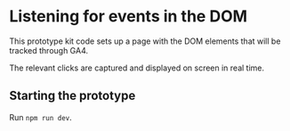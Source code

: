 # Listening for events in the DOM

This prototype kit code sets up a page with the DOM elements that will be tracked through GA4.

The relevant clicks are captured and displayed on screen in real time.

## Starting the prototype

Run `npm run dev`.